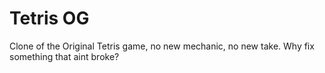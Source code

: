 # Tetris OG
 Clone of the Original Tetris game, no new mechanic, no new take. Why fix something that aint broke?
